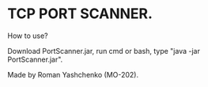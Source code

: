 # TCP PORT SCANNER. #
<p>How to use? <p>Download PortScanner.jar, run cmd or bash, type "java -jar PortScanner.jar".
<p> Made by Roman Yashchenko (MO-202).
